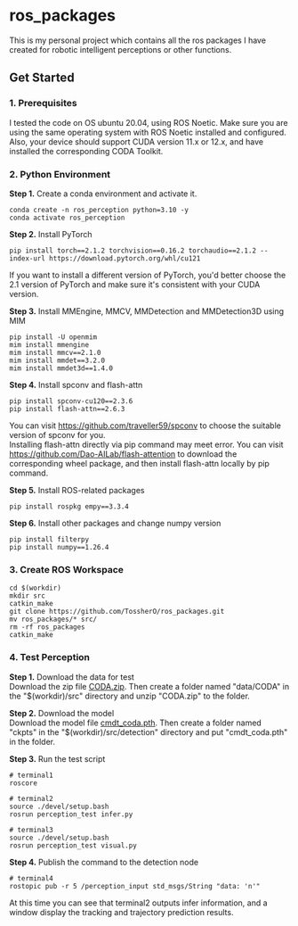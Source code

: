 # ros_packages
This is my personal project which contains all the ros packages I have created for robotic intelligent perceptions or other functions.

## Get Started
### 1. Prerequisites
I tested the code on OS ubuntu 20.04, using ROS Noetic. Make sure you are using the same operating system with ROS Noetic installed and configured. Also, your device should support CUDA version 11.x or 12.x, and have installed the corresponding CODA Toolkit.

### 2. Python Environment
**Step 1.**  Create a conda environment and activate it.  
```shell
conda create -n ros_perception python=3.10 -y
conda activate ros_perception
```

**Step 2.**  Install PyTorch
```shell
pip install torch==2.1.2 torchvision==0.16.2 torchaudio==2.1.2 --index-url https://download.pytorch.org/whl/cu121
```
If you want to install a different version of PyTorch, you'd better choose the 2.1 version of PyTorch and make sure it's consistent with your CUDA version.

**Step 3.**  Install MMEngine, MMCV, MMDetection and MMDetection3D using MIM
```shell
pip install -U openmim
mim install mmengine
mim install mmcv==2.1.0
mim install mmdet==3.2.0
mim install mmdet3d==1.4.0
```

**Step 4.**  Install spconv and flash-attn
```shell
pip install spconv-cu120==2.3.6
pip install flash-attn==2.6.3
```
You can visit https://github.com/traveller59/spconv to choose the suitable version of spconv for you.  
Installing flash-attn directly via pip command may meet error. You can visit https://github.com/Dao-AILab/flash-attention to download the corresponding wheel package, and then install flash-attn locally by pip command.

**Step 5.**  Install ROS-related packages
```shell
pip install rospkg empy==3.3.4
```

**Step 6.**  Install other packages and change numpy version
```shell
pip install filterpy
pip install numpy==1.26.4
```

### 3. Create ROS Workspace
```shell
cd $(workdir)
mkdir src
catkin_make
git clone https://github.com/TossherO/ros_packages.git
mv ros_packages/* src/
rm -rf ros_packages
catkin_make
```

### 4. Test Perception
**Step 1.** Download the data for test  
Download the zip file [CODA.zip](https://drive.google.com/file/d/1dvm4JuWf62gtC4RCwwVQIvlb--2qm40e/view?usp=sharing). Then create a folder named "data/CODA" in the "\$(workdir)/src" directory and unzip "CODA.zip" to the folder.

**Step 2.** Download the model  
Download the model file [cmdt_coda.pth](https://drive.google.com/drive/folders/1PXP8glbf5VoRDix-hlE0TBfx-48icKI7?usp=sharing). Then create a folder named "ckpts" in the "\$(workdir)/src/detection" directory and put "cmdt_coda.pth" in the folder.

**Step 3.** Run the test script
```shell
# terminal1
roscore

# terminal2
source ./devel/setup.bash
rosrun perception_test infer.py

# terminal3
source ./devel/setup.bash
rosrun perception_test visual.py
```

**Step 4.** Publish the command to the detection node
```shell
# terminal4
rostopic pub -r 5 /perception_input std_msgs/String "data: 'n'"
```
At this time you can see that terminal2 outputs infer information, and a window display the tracking and trajectory prediction results.